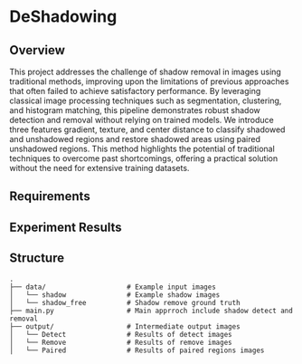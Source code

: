 # DeShadowing
## Overview
This project addresses the challenge of shadow removal in images using traditional methods, improving upon the limitations of previous approaches that often failed to achieve satisfactory performance. By leveraging classical image processing techniques such as segmentation, clustering, and histogram matching, this pipeline demonstrates robust shadow detection and removal without relying on trained models. We introduce three features gradient, texture, and center distance to classify shadowed and unshadowed regions and restore shadowed areas using paired unshadowed regions. This method highlights the potential of traditional techniques to overcome past shortcomings, offering a practical solution without the need for extensive training datasets.
## Requirements
## Experiment Results
## Structure
```
.
├── data/                    # Example input images
│   └── shadow               # Example shadow images
│   └── shadow_free          # Shadow remove ground truth
├── main.py                  # Main apprroch include shadow detect and removal
├── output/                  # Intermediate output images
│   └── Detect               # Results of detect images
│   └── Remove               # Results of remove images
│   └── Paired               # Results of paired regions images
```
